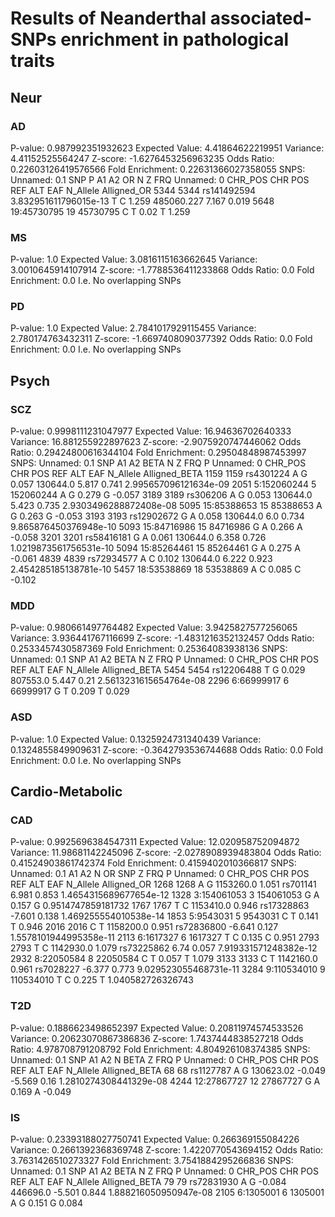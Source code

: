 # Results of Neanderthal associated-SNPs enrichment in pathological traits 
## Neur
### AD
P-value: 0.987992351932623
Expected Value: 4.41864622219951
Variance: 4.41152525564247
Z-score: -1.6276453256963235
Odds Ratio: 0.22603126419576566
Fold Enrichment: 0.22631366027358055
SNPS:
	Unnamed: 0.1	SNP	P	A1	A2	OR	N	Z	FRQ	Unnamed: 0	CHR_POS	CHR	POS	REF	ALT	EAF	N_Allele	Alligned_OR
5344	5344	rs141492594	3.832951611796015e-13	T	C	1.259	485060.227	7.167	0.019	5648	19:45730795	19	45730795	C	T	0.02	T	1.259
### MS
P-value: 1.0
Expected Value: 3.0816115163662645
Variance: 3.0010645914107914
Z-score: -1.7788536411233868
Odds Ratio: 0.0
Fold Enrichment: 0.0
I.e. No overlapping SNPs
### PD
P-value: 1.0
Expected Value: 2.7841017929115455
Variance: 2.780174763432311
Z-score: -1.6697408090377392
Odds Ratio: 0.0
Fold Enrichment: 0.0
I.e. No overlapping SNPs
## Psych
### SCZ
P-value: 0.9998111231047977
Expected Value: 16.94636702640333
Variance: 16.881255922897623
Z-score: -2.9075920747446062
Odds Ratio: 0.29424800616344104
Fold Enrichment: 0.29504848987453997
SNPS:
	Unnamed: 0.1	SNP	A1	A2	BETA	N	Z	FRQ	P	Unnamed: 0	CHR_POS	CHR	POS	REF	ALT	EAF	N_Allele	Alligned_BETA
1159	1159	rs4301224	A	G	0.057	130644.0	5.817	0.741	2.995657096121634e-09	2051	5:152060244	5	152060244	A	G	0.279	G	-0.057
3189	3189	rs306206	A	G	0.053	130644.0	5.423	0.735	2.9303496288872408e-08	5095	15:85388653	15	85388653	A	G	0.263	G	-0.053
3193	3193	rs12902672	G	A	0.058	130644.0	6.0	0.734	9.865876450376948e-10	5093	15:84716986	15	84716986	G	A	0.266	A	-0.058
3201	3201	rs58416181	G	A	0.061	130644.0	6.358	0.726	1.0219873561756531e-10	5094	15:85264461	15	85264461	G	A	0.275	A	-0.061
4839	4839	rs72934577	A	C	0.102	130644.0	6.222	0.923	2.454285185138781e-10	5457	18:53538869	18	53538869	A	C	0.085	C	-0.102
### MDD
P-value: 0.980661497764482
Expected Value: 3.9425827577256065
Variance: 3.936441767116699
Z-score: -1.4831216352132457
Odds Ratio: 0.2533457430587369
Fold Enrichment: 0.25364083938136
SNPS:
	Unnamed: 0.1	SNP	A1	A2	BETA	N	Z	FRQ	P	Unnamed: 0	CHR_POS	CHR	POS	REF	ALT	EAF	N_Allele	Alligned_BETA
5454	5454	rs12206488	T	G	0.029	807553.0	5.447	0.21	2.5613231615654764e-08	2296	6:66999917	6	66999917	G	T	0.209	T	0.029
### ASD
P-value: 1.0
Expected Value: 0.1325924731340439
Variance: 0.1324855849909631
Z-score: -0.3642793536744688
Odds Ratio: 0.0
Fold Enrichment: 0.0
I.e. No overlapping SNPs

## Cardio-Metabolic
### CAD
P-value: 0.9925696384547311
Expected Value: 12.020958752094872
Variance: 11.98681142245096
Z-score: -2.0278908939483804
Odds Ratio: 0.41524903861742374
Fold Enrichment: 0.4159402010366817
SNPS:
	Unnamed: 0.1	A1	A2	N	OR	SNP	Z	FRQ	P	Unnamed: 0	CHR_POS	CHR	POS	REF	ALT	EAF	N_Allele	Alligned_OR
1268	1268	A	G	1153260.0	1.051	rs701141	6.981	0.853	1.4654315689677654e-12	1328	3:154061053	3	154061053	G	A	0.157	G	0.9514747859181732
1767	1767	T	C	1153410.0	0.946	rs17328863	-7.601	0.138	1.469255554010538e-14	1853	5:9543031	5	9543031	C	T	0.141	T	0.946
2016	2016	C	T	1158200.0	0.951	rs72836800	-6.641	0.127	1.5578101944995358e-11	2113	6:1617327	6	1617327	T	C	0.135	C	0.951
2793	2793	T	C	1142930.0	1.079	rs73225862	6.74	0.057	7.919331571248382e-12	2932	8:22050584	8	22050584	C	T	0.057	T	1.079
3133	3133	C	T	1142160.0	0.961	rs7028227	-6.377	0.773	9.029523055468731e-11	3284	9:110534010	9	110534010	T	C	0.225	T	1.040582726326743
### T2D
P-value: 0.1886623498652397
Expected Value: 0.20811974574533526
Variance: 0.20623070867386836
Z-score: 1.7437444838527218
Odds Ratio: 4.978708791208792
Fold Enrichment: 4.804926108374385
SNPS:
	Unnamed: 0.1	SNP	A1	A2	N	BETA	Z	FRQ	P	Unnamed: 0	CHR_POS	CHR	POS	REF	ALT	EAF	N_Allele	Alligned_BETA
68	68	rs1127787	A	G	130623.02	-0.049	-5.569	0.16	1.2810274308441329e-08	4244	12:27867727	12	27867727	G	A	0.169	A	-0.049
### IS
P-value: 0.23393188027750741
Expected Value: 0.266369155084226
Variance: 0.2661392368369748
Z-score: 1.4220770543694152
Odds Ratio: 3.7631426510273327
Fold Enrichment: 3.7541884295266836
SNPS:
	Unnamed: 0.1	SNP	A1	A2	BETA	N	Z	FRQ	P	Unnamed: 0	CHR_POS	CHR	POS	REF	ALT	EAF	N_Allele	Alligned_BETA
79	79	rs72831930	A	G	-0.084	446696.0	-5.501	0.844	1.888216050950947e-08	2105	6:1305001	6	1305001	A	G	0.151	G	0.084



